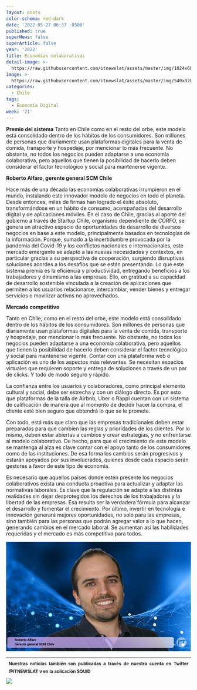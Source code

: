 ```yaml
---
layout: posts
color-schema: red-dark
date: '2022-05-27 06:37 -0500'
published: true
superNews: false
superArticle: false
year: '2022'
title: Economías colaborativas
detail-image: >-
  https://raw.githubusercontent.com/itnewslat/assets/master/img/1024x680/Roberto-Alfaro-g.jpg
image: >-
  https://raw.githubusercontent.com/itnewslat/assets/master/img/540x320/Roberto-Alfaro-p.jpg
categories:
  - Chile
tags:
  - Economía Digital
week: '21'
---
```

**Premio del sistema**
Tanto en Chile como en el resto del orbe, este modelo está consolidado dentro de los hábitos de los consumidores. Son millones de personas que diariamente usan plataformas digitales para la venta de comida, transporte y hospedaje, por mencionar lo más frecuente. No obstante, no todos los negocios pueden adaptarse a una economía colaborativa, pero aquellos que tienen la posibilidad de hacerlo deben considerar el factor tecnológico y social para mantenerse vigente.

**Roberto Alfaro, gerente general SCM Chile**

Hace más de una década las economías colaborativas irrumpieron en el mundo, instalando este innovador modelo de negocios en todo el planeta. Desde entonces, miles de firmas han logrado el éxito absoluto, transformándose en un hábito de consumo, acompañadas del desarrollo digital y de aplicaciones móviles.
En el caso de Chile, gracias al aporte del gobierno a través de Startup Chile, organismo dependiente de CORFO, se genera un atractivo espacio de oportunidades de desarrollo de diversos negocios en base a este modelo, principalmente basados en tecnologías de la información. Porque, sumado a la incertidumbre provocada por la pandemia del Covid-19 y los conflictos nacionales e internacionales, este mercado emergente se adaptó a las nuevas necesidades y contextos, en particular gracias a su perspectiva de cooperación, surgiendo disruptivas soluciones acordes a los desafíos que se están presentando.
Lo que este sistema premia es la eficiencia y productividad, entregando beneficios a los trabajadores y dinamismo a las empresas. Ello, en gratitud a su capacidad de desarrollo sostenible vinculada a la creación de aplicaciones que permiten a los usuarios relacionarse, intercambiar, vender bienes y entregar servicios o movilizar activos no aprovechados.

**Mercado competitivo**

Tanto en Chile, como en el resto del orbe, este modelo está consolidado dentro de los hábitos de los consumidores. Son millones de personas que diariamente usan plataformas digitales para la venta de comida, transporte y hospedaje, por mencionar lo más frecuente. No obstante, no todos los negocios pueden adaptarse a una economía colaborativa, pero aquellos que tienen la posibilidad de hacerlo deben considerar el factor tecnológico y social para mantenerse vigente. Contar con una plataforma web o aplicación es uno de los aspectos más relevantes. Se necesitan espacios virtuales que requieren soporte y entrega de soluciones a través de un par de clicks. Y todo de modo seguro y rápido. 

La confianza entre los usuarios y colaboradores, como principal elemento cultural y social, debe ser estrecha y con un diálogo directo. Es por esto que plataformas de la talla de Airbnb, Uber o Rappi cuentan con un sistema de calificación de manera que al momento de decidir hacer la compra, el cliente esté bien seguro que obtendrá lo que se le promete.

Con todo, está más que claro que las empresas tradicionales deben estar preparadas para que cambien las reglas y prioridades de los clientes. Por lo mismo, deben estar abiertas a cambios y crear estrategias, y no enfrentarse al modelo colaborativo. De hecho, para que el crecimiento de este modelo se mantenga al alza es clave contar con el apoyo tanto de los consumidores como de las instituciones. De esa forma los cambios serán progresivos y estarán apoyados por sus involucrados, quienes desde cada espacio serán gestores a favor de este tipo de economía.

Es necesario que aquellos países donde estén presente los negocios colaborativos exista una conducta proactiva para actualizar y adaptar las normativas laborales. Es clave que la regulación se adapte a las distintas realidades sin dejar desprotegidos los derechos de los trabajadores y la libertad de las empresas. Esa resulta ser la verdadera fórmula para alcanzar el desarrollo y fomentar el crecimiento.
Por último, invertir en tecnología e innovación generará mejores oportunidades, no solo para las empresas, sino también para las personas que podrán agregar valor a lo que hacen, generando cambios en el mercado laboral. Se aumentan así las habilidades requeridas y el mercado es más competitivo para todos.

![](https://raw.githubusercontent.com/itnewslat/assets/master/img/540x320/Roberto-Alfaro-p.jpg)

<table style="height: 42px;" width="569">
<tbody>
<tr>
<td style="text-align: justify;"><sub><strong>Nuestras noticias también son publicadas a través de nuestra cuenta en Twitter <a href="https://twitter.com/itnewslat?lang=es">@ITNEWSLAT</a> y en la aplicación <a href="https://squidapp.co/en/">SQUID</a></strong></sub></td>
</tr>
</tbody>
</table>

<img src="https://tracker.metricool.com/c3po.jpg?hash=56f88a41e39ab42c063cc51676587a04"/>